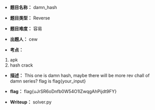 * **题目名称：** damn_hash

* **题目类型：** Reverse

* **题目难度：** 容易

* **出题人：** cew

* **考点：**  

1. apk
2. hash crack

* **描述：**  This one is damn hash, maybe there will be more rev chall of damn series? flag is flag{your_input}

* **flag：** flag{uJrSR6oDnfb0W54O1lZwqgAhPijdt9FY}

* **Writeup：** solver.py
